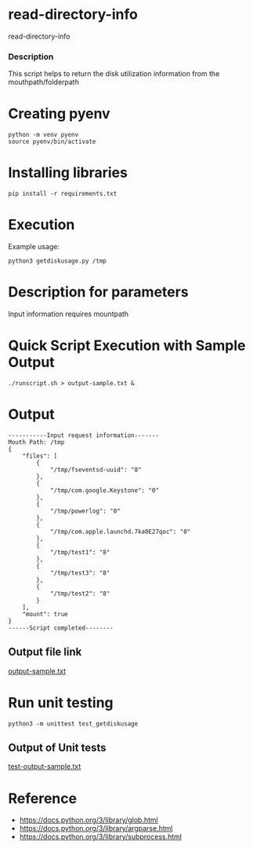 # read-directory-info
read-directory-info

### Description

This script helps to return the disk utilization information from the mouthpath/folderpath



# Creating pyenv

```
python -m venv pyenv
source pyenv/bin/activate
```

# Installing libraries

```
pip install -r requirements.txt
```


# Execution

Example usage: 
```
python3 getdiskusage.py /tmp
```

# Description for parameters
Input information requires mountpath


# Quick Script Execution with Sample Output

```
./runscript.sh > output-sample.txt &
```

# Output

```
-----------Input request information-------
Mouth Path: /tmp
{
    "files": [
        {
            "/tmp/fseventsd-uuid": "8"
        },
        {
            "/tmp/com.google.Keystone": "0"
        },
        {
            "/tmp/powerlog": "0"
        },
        {
            "/tmp/com.apple.launchd.7ka0E27qoc": "0"
        },
        {
            "/tmp/test1": "8"
        },
        {
            "/tmp/test3": "8"
        },
        {
            "/tmp/test2": "8"
        }
    ],
    "mount": true
}
------Script completed--------
```
## Output file link
[output-sample.txt](output-sample.txt)


# Run unit testing 
```
python3 -m unittest test_getdiskusage
```

## Output of Unit tests
[test-output-sample.txt](test-output-sample.txt)

# Reference

- https://docs.python.org/3/library/glob.html
- https://docs.python.org/3/library/argparse.html
- https://docs.python.org/3/library/subprocess.html







